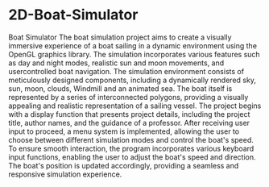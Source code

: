 # 2D-Boat-Simulator
Boat Simulator
The boat simulation project aims to create a visually immersive experience of a boat sailing
in a dynamic environment using the OpenGL graphics library. The simulation incorporates
various features such as day and night modes, realistic sun and moon movements, and usercontrolled boat navigation.
The simulation environment consists of meticulously designed components, including a
dynamically rendered sky, sun, moon, clouds, Windmill and an animated sea. The boat
itself is represented by a series of interconnected polygons, providing a visually appealing
and realistic representation of a sailing vessel.
The project begins with a display function that presents project details, including the project
title, author names, and the guidance of a professor. After receiving user input to proceed,
a menu system is implemented, allowing the user to choose between different simulation
modes and control the boat's speed.
To ensure smooth interaction, the program incorporates various keyboard input functions,
enabling the user to adjust the boat's speed and direction. The boat's position is updated
accordingly, providing a seamless and responsive simulation experience.
